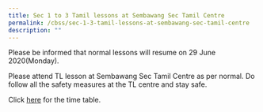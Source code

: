```yaml
---
title: Sec 1 to 3 Tamil lessons at Sembawang Sec Tamil Centre
permalink: /cbss/sec-1-3-tamil-lessons-at-sembawang-sec-tamil-centre
description: ""
---
```

<p>Please be informed that normal lessons will resume on 29 June 2020(Monday).</p>
<p>Please attend TL lesson at Sembawang Sec Tamil Centre as per normal. Do follow all the safety measures at the TL centre and stay safe.</p>
<p>Click&nbsp;<a href="https://moe-canberrasec-staging.netlify.app/files/2020%20TL%20Centre%20Time-table.pdf" target="_blank" rel="noopener">here</a>&nbsp;for the time table.</p>